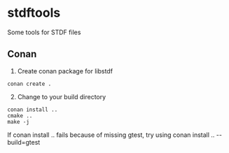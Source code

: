 # stdftools
Some tools for STDF files

## Conan
1. Create conan package for libstdf
```cd conan/freestdf
conan create . 
```


2. Change to your build directory
```cd ../build 
conan install ..
cmake ..
make -j
```
If conan install .. fails because of missing gtest, try using 
conan install .. --build=gtest



